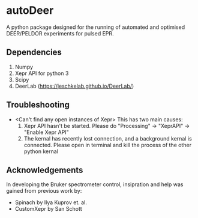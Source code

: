 # autoDeer
A python package designed for the running of automated and optimised DEER/PELDOR experiments for pulsed EPR. 

## Dependencies
1) Numpy
2) Xepr API for python 3
2) Scipy
3) DeerLab (https://jeschkelab.github.io/DeerLab/)

## Troubleshooting
- <Can't find any open instances of Xepr>
    This has two main causes:
    1) Xepr API hasn't be started. Please do "Processing" -> "XeprAPI" -> "Enable Xepr API"
    2) The kernal has recently lost connection, and a background kernal is connected. Please open <htop> in terminal and
    kill the process of the other python kernal

## Acknowledgements 
In developing the Bruker spectrometer control, insipration and help was gained from previous work by:
- Spinach by Ilya Kuprov et. al.
- CustomXepr by San Schott

